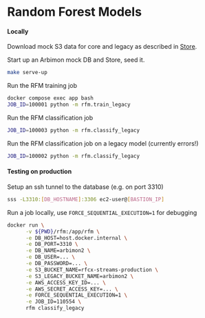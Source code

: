 # Random Forest Models

#### Locally

Download mock S3 data for core and legacy as described in [Store](./store/README.md).

Start up an Arbimon mock DB and Store, seed it.

```bash
make serve-up
```

Run the RFM training job

```bash
docker compose exec app bash
JOB_ID=100001 python -m rfm.train_legacy
```

Run the RFM classification job

```bash
JOB_ID=100003 python -m rfm.classify_legacy
```

Run the RFM classification job on a legacy model (currently errors!)

```bash
JOB_ID=100002 python -m rfm.classify_legacy
```

#### Testing on production

Setup an ssh tunnel to the database (e.g. on port 3310)

```bash
sss -L3310:[DB_HOSTNAME]:3306 ec2-user@[BASTION_IP]
```

Run a job locally, use `FORCE_SEQUENTIAL_EXECUTION=1` for debugging

```bash
docker run \
      -v ${PWD}/rfm:/app/rfm \
      -e DB_HOST=host.docker.internal \
      -e DB_PORT=3310 \
      -e DB_NAME=arbimon2 \
      -e DB_USER=... \
      -e DB_PASSWORD=... \
      -e S3_BUCKET_NAME=rfcx-streams-production \
      -e S3_LEGACY_BUCKET_NAME=arbimon2 \
      -e AWS_ACCESS_KEY_ID=... \
      -e AWS_SECRET_ACCESS_KEY=... \
      -e FORCE_SEQUENTIAL_EXECUTION=1 \
      -e JOB_ID=110554 \
      rfm classify_legacy
```
